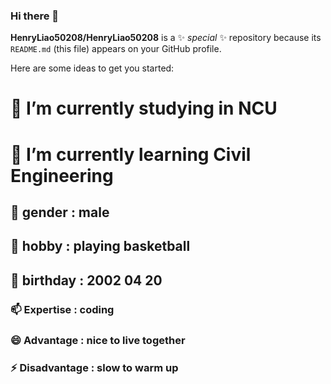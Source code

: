 ### Hi there 👋


**HenryLiao50208/HenryLiao50208** is a ✨ _special_ ✨ repository because its `README.md` (this file) appears on your GitHub profile.

Here are some ideas to get you started:

# 🔭 I’m currently studying in NCU 
# 🌱 I’m currently learning Civil Engineering
## 👯 gender : male
## 🤔 hobby : playing basketball 
## 💬 birthday : 2002 04 20
### 📫 Expertise : coding
### 😄 Advantage : nice to live together
### ⚡ Disadvantage : slow to warm up
